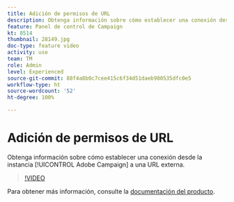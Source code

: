 ```yaml
---
title: Adición de permisos de URL
description: Obtenga información sobre cómo establecer una conexión desde la instancia de Adobe Campaign a una URL externa.
feature: Panel de control de Campaign
kt: 8514
thumbnail: 28149.jpg
doc-type: feature video
activity: use
team: TM
role: Admin
level: Experienced
source-git-commit: 88f4a8b0c7cee415c6f34d51daeb980535dfc0e5
workflow-type: ht
source-wordcount: '52'
ht-degree: 100%

---
```


# Adición de permisos de URL

Obtenga información sobre cómo establecer una conexión desde la instancia [!UICONTROL Adobe Campaign] a una URL externa.

>[!VIDEO](https://video.tv.adobe.com/v/28149?quality=12)

Para obtener más información, consulte la [documentación del producto](https://experienceleague.adobe.com/docs/control-panel/using/instances-settings/url-permissions.html?lang=es).
